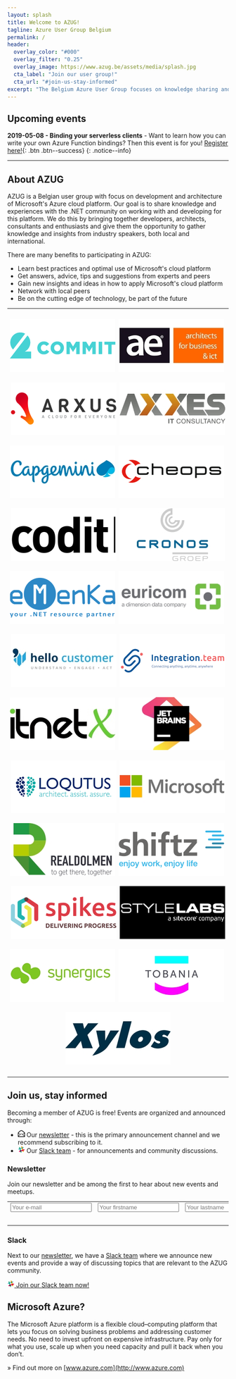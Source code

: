 ```yaml
---
layout: splash
title: Welcome to AZUG!
tagline: Azure User Group Belgium
permalink: /
header:
  overlay_color: "#000"
  overlay_filter: "0.25"
  overlay_image: https://www.azug.be/assets/media/splash.jpg
  cta_label: "Join our user group!"
  cta_url: "#join-us-stay-informed"
excerpt: "The Belgium Azure User Group focuses on knowledge sharing and networking around development and architecture of Microsoft’s Azure cloud platform."
---
```


## Upcoming events

**2019-05-08 - Binding your serverless clients** - Want to learn how you can write your own Azure Function bindings? Then this event is for you! [Register here!](https://www.azug.be/events/2019/05/08/Binding-your-serverless-clients){: .btn .btn--success}
{: .notice--info}

<hr />

## About AZUG

AZUG is a Belgian user group with focus on development and architecture of Microsoft's Azure cloud platform. Our goal is to share knowledge and experiences with the .NET community on working with and developing for this platform. We do this by bringing together developers, architects, consultants and enthusiasts and give them the opportunity to gather knowledge and insights from industry speakers, both local and international.

There are many benefits to participating in AZUG:

* Learn best practices and optimal use of Microsoft's cloud platform
* Get answers, advice, tips and suggestions from experts and peers
* Gain new insights and ideas in how to apply Microsoft's cloud platform
* Network with local peers
* Be on the cutting edge of technology, be part of the future

<hr />

<p style="text-align: center;">
		<a href="https://www.2commit.be/"><img alt="" src="/assets/media/sponsors/logo-2commit.png" class="sponsor-gold" vspace="10" /></a>&nbsp;
		<a href="http://www.ae.be"><img alt="" src="/assets/media/sponsors/logo-ae.jpg" class="sponsor-gold" vspace="10" /></a>&nbsp;
		<a href="https://www.arxus.eu"><img alt="" src="/assets/media/sponsors/logo-arxus.png" class="sponsor-gold" vspace="10" /></a>&nbsp;
		<a href="http://www.axxes.com"><img alt="" src="/assets/media/sponsors/logo-axxes.jpg" class="sponsor-gold" vspace="10" /></a>
		<br />
		<a href="https://www.be.capgemini.com/"><img alt="" src="/assets/media/sponsors/logo-capgemini.jpg" class="sponsor-gold" vspace="10" /></a>&nbsp;
		<a href="https://www.cheops.com"><img alt="" src="/assets/media/sponsors/logo-cheops.jpg" class="sponsor-gold" vspace="10" /></a>&nbsp;
		<a href="https://www.codit.eu"><img alt="" src="/assets/media/sponsors/logo-codit.png" class="sponsor-gold" vspace="10" /></a>&nbsp;
		<a href="http://www.cronos.be"><img alt="" src="/assets/media/sponsors/logo-cronos.jpg" class="sponsor-gold" vspace="10" /></a>
		<br />
		<a href="http://www.emenka.be"><img alt="" src="/assets/media/sponsors/logo-emenka.png" class="sponsor-gold" vspace="10" /></a>&nbsp;
		<a href="http://www.euri.com"><img alt="" src="/assets/media/sponsors/logo-euricom.jpg" class="sponsor-gold" vspace="10" /></a>&nbsp;
		<a href="https://www.hellocustomer.com/"><img alt="" src="/assets/media/sponsors/logo-hello-customer.jpg" class="sponsor-gold" vspace="10" /></a>&nbsp;
		<a href="http://integration.team/"><img alt="" src="/assets/media/sponsors/logo-integrationteam.png" class="sponsor-gold" vspace="10" /></a>
		<br />
		<a href="http://itnetx.ch/"><img alt="" src="/assets/media/sponsors/logo-itnetx.jpg" class="sponsor-gold" vspace="10" /></a>&nbsp;
		<a href="http://www.jetbrains.com"><img alt="" src="/assets/media/sponsors/logo-jetbrains.jpg" class="sponsor-gold" vspace="10" /></a>&nbsp;
		<a href="http://www.loqutus.be"><img alt="" src="/assets/media/sponsors/logo-loqutus.jpg" class="sponsor-gold" vspace="10" /></a>&nbsp;
		<a href="http://www.microsoft.be"><img alt="" src="/assets/media/sponsors/logo-microsoft.jpg" class="sponsor-gold" vspace="10" /></a>
		<br />
		<a href="http://www.realdolmen.com"><img alt="" src="/assets/media/sponsors/logo-realdolmen.jpg" class="sponsor-gold" vspace="10" /></a>&nbsp;
		<a href="http://www.shiftz.be/"><img alt="" src="/assets/media/sponsors/logo-shiftz.png" class="sponsor-gold" vspace="10" /></a>&nbsp;
		<a href="http://www.spikes.be/"><img alt="" src="/assets/media/sponsors/logo-spikes.png" class="sponsor-gold" vspace="10" /></a>&nbsp;
		<a href="http://www.stylelabs.com/"><img alt="" src="/assets/media/sponsors/logo-stylelabs.jpg" class="sponsor-gold" vspace="10" /></a>
		<br />
		<a href="http://www.synergics.be"><img alt="" src="/assets/media/sponsors/logo-synergics.jpg" class="sponsor-gold" vspace="10" /></a>&nbsp;
		<a href="http://www.tobania.be/"><img alt="" src="/assets/media/sponsors/logo-tobania.jpg" class="sponsor-gold" vspace="10" /></a>&nbsp;
		<a href="http://www.xylos.be"><img alt="" src="/assets/media/sponsors/logo-xylos.jpg" class="sponsor-gold" vspace="10" /></a>
</p>

<hr />

## Join us, stay informed

Becoming a member of AZUG is free! Events are organized and announced through:

* <img src="assets/media/icon-email.png" width="16" height="16" /> Our [newsletter](#newsletter) - this is the primary announcement channel and we recommend subscribing to it.
* <img src="assets/media/icon-slack.png" width="16" height="16" /> Our [Slack team](#slack) - for announcements and community discussions.

### Newsletter 

Join our newsletter and be among the first to hear about new events and meetups.

<div id="mc_embed_signup"><form id="mc-embedded-subscribe-form" class="validate" action="https://azug.us2.list-manage.com/subscribe/post?u=47e1708de98684b0f393d63b3&amp;id=9463ee7106" method="post"> 
<table border="0" cellspacing="2" cellpadding="2">
<tbody>
<tr>
<td><input id="mce-EMAIL" class="required email" name="EMAIL" type="text" placeholder="Your e-mail"></td>
<td><input id="mce-FNAME" class="required" name="FNAME" type="text" placeholder="Your firstname"></td>
<td><input id="mce-LNAME" class="required" name="LNAME" type="text" placeholder="Your lastname"></td>
</tr>
<tr>
<td style="text-align: right;" colspan="3"><input id="mc-embedded-subscribe" class="btn btn--x-large" name="subscribe" type="submit" value="Subscribe"></td>
</tr>
</tbody>
</table>
</form></div>

### Slack

Next to our [newsletter](#newsletter), we have a [Slack team](https://join.slack.com/t/azugbe/shared_invite/MjE4MzI5NDM3OTM5LTE1MDExNDgyMzUtMzgwNjM2YmU0Zg) where we announce new events and provide a way of discussing topics that are relevant to the AZUG community.

[<img src="assets/media/icon-slack.png" width="16" height="16" /> Join our Slack team  now!](https://join.slack.com/t/azugbe/shared_invite/MjE4MzI5NDM3OTM5LTE1MDExNDgyMzUtMzgwNjM2YmU0Zg)

## Microsoft Azure?

The Microsoft Azure platform is a flexible cloud–computing platform that lets you focus on solving business problems and addressing customer needs. No need to invest upfront on expensive infrastructure. Pay only for what you use, scale up when you need capacity and pull it back when you don’t.

&raquo; Find out more on [www.azure.com](http://www.azure.com)
